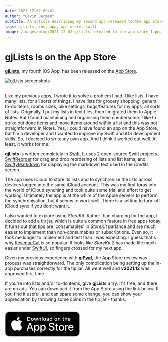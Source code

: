 ```yaml
---
date: 2021-12-02 09:41
author: "Gavin Jerman"
subtitle: An article describing my second app released to the app store.
tags: gjlists, ios, app, app store, swift
image: /images/blog/2021-12-02-gjlists-released-to-the-app-store-1.png
---
```


# gjLists Is on the App Store

[**gjLists**](/projects/gjLists), my fourth iOS App, has been released on the [App Store](https://apps.apple.com/gb/app/gjlists/id1528217135?platform=iphone).  

<img src="/images/blog/2021-12-02-gjlists-released-to-the-app-store-1.png" alt="gjLists screenshots" width="384">
<br><br>

Like my previous apps, I wrote it to solve a problem I had. I like lists. I have many lists, for all sorts of things. I have lists for grocery shopping, general to-do items, rooms sizes, bike settings, bugs/features for my apps, all sorts of lists. Originally, I put my lists in text files, then I migrated them to Apple Notes. But I found maintaining and organising them cumbersome. I like to strike out done items and move items around within a list and this was not straightforward in Notes. Yes, I could have found an app on the App Store, but I'm a developer and I wanted to improve my Swift and iOS development skills. So, I decided to write my own app. And I think it worked out well. At least, it works for me.

**gjLists** is written completely in [Swift](https://swift.org). It uses 2 open-source Swift projects. [SwiftReorder](https://github.com/adamshin/SwiftReorder) for drag and drop reordering of lists and list items, and [SwiftyMarkdown](https://github.com/SimonFairbairn/SwiftyMarkdown) for displaying the markdown text used in the _Credits_ screen.

The app uses iCloud to store its lists and to synchronise the lists across devices logged into the same iCloud account. This was my first foray into the world of iCloud synching and took quite some trial and effort to get working. Ultimately the app is at the whim of the Apple servers to perform the synchronisation, but it seems to work well. There is a setting to turn-off iCloud sync if you don't want it.

I also wanted to explore using _StoreKit_. Rather than charging for the app, I decided to add a tip jar, which is quite a common feature in free apps today. It turns out that tips are 'consumables' in _StoreKit_ parlance and are much easier to implement than non-consumables or subscriptions. Even so, it took me longer to implement and test than I was expecting. I  guess that's why [RevenueCat](https://www.revenuecat.com) is so popular. It looks like _StoreKit 2_ has made life much easier under [SwiftUI](https://developer.apple.com/xcode/swiftui/), so fingers crossed for my next app.

Given my previous experience with [**gjPwd**](/projects/gjPwd), the App Store review was process was straightforward. The only complication being setting up the in-app purchases correctly for the tip jar. All went well and **v2021.12** was approved first time.

If you're into lists and/or to-do items, give **gjLists** a try. It's free, and there are no ads. You can download it from the App Store using the link below. If you find it useful, and can spare some change, you can show your appreciation by throwing some coins in the tip jar - thanks.
<br><br>

[![download](/images/Download_on_the_App_Store_Badge_US-UK_RGB_blk_092917.svg)](https://apps.apple.com/gb/app/gjlists/id1528217135?platform=iphone)
